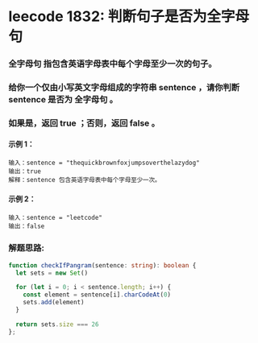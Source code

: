 # leecode 1832: 判断句子是否为全字母句

### 全字母句 指包含英语字母表中每个字母至少一次的句子。

### 给你一个仅由小写英文字母组成的字符串 sentence ，请你判断 sentence 是否为 全字母句 。

### 如果是，返回 true ；否则，返回 false 。

#### 示例 1：
```
输入：sentence = "thequickbrownfoxjumpsoverthelazydog"
输出：true
解释：sentence 包含英语字母表中每个字母至少一次。
```
#### 示例 2：
```
输入：sentence = "leetcode"
输出：false
```

### 解题思路:
```ts
function checkIfPangram(sentence: string): boolean {
  let sets = new Set()

  for (let i = 0; i < sentence.length; i++) {
    const element = sentence[i].charCodeAt(0)
    sets.add(element)
  }

  return sets.size === 26
};
```